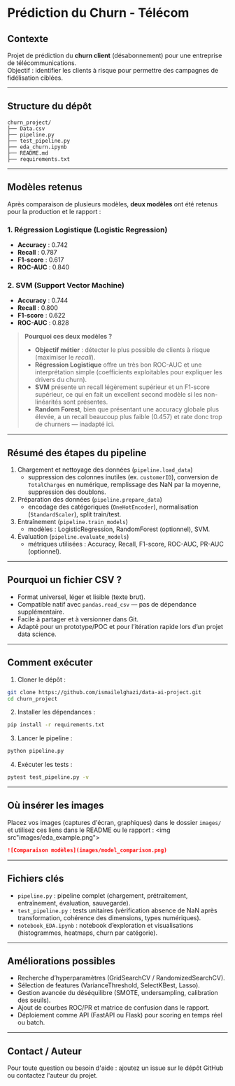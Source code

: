 # Prédiction du Churn - Télécom

## Contexte
Projet de prédiction du **churn client** (désabonnement) pour une entreprise de télécommunications.  
Objectif : identifier les clients à risque pour permettre des campagnes de fidélisation ciblées.

---

## Structure du dépôt
```
churn_project/
├── Data.csv
├── pipeline.py
├── test_pipeline.py
├── eda_churn.ipynb
├── README.md
├── requirements.txt
```

---

## Modèles retenus
Après comparaison de plusieurs modèles, **deux modèles** ont été retenus pour la production et le rapport :

### 1. Régression Logistique (Logistic Regression)
- **Accuracy** : 0.742  
- **Recall** : 0.787  
- **F1-score** : 0.617  
- **ROC-AUC** : 0.840  

### 2. SVM (Support Vector Machine)
- **Accuracy** : 0.744  
- **Recall** : 0.800  
- **F1-score** : 0.622  
- **ROC-AUC** : 0.828  

> **Pourquoi ces deux modèles ?**  
> - **Objectif métier** : détecter le plus possible de clients à risque (maximiser le *recall*).  
> - **Régression Logistique** offre un très bon ROC-AUC et une interprétation simple (coefficients exploitables pour expliquer les drivers du churn).  
> - **SVM** présente un recall légèrement supérieur et un F1-score supérieur, ce qui en fait un excellent second modèle si les non-linéarités sont présentes.  
> - **Random Forest**, bien que présentant une accuracy globale plus élevée, a un recall beaucoup plus faible (0.457) et rate donc trop de churners — inadapté ici.

---

## Résumé des étapes du pipeline
1. Chargement et nettoyage des données (`pipeline.load_data`)
   - suppression des colonnes inutiles (ex. `customerID`), conversion de `TotalCharges` en numérique, remplissage des NaN par la moyenne, suppression des doublons.
2. Préparation des données (`pipeline.prepare_data`)
   - encodage des catégoriques (`OneHotEncoder`), normalisation (`StandardScaler`), split train/test.
3. Entraînement (`pipeline.train_models`)
   - modèles : LogisticRegression, RandomForest (optionnel), SVM.
4. Évaluation (`pipeline.evaluate_models`)
   - métriques utilisées : Accuracy, Recall, F1-score, ROC-AUC, PR-AUC (optionnel).

---

## Pourquoi un fichier CSV ?
- Format universel, léger et lisible (texte brut).  
- Compatible natif avec `pandas.read_csv` — pas de dépendance supplémentaire.  
- Facile à partager et à versionner dans Git.  
- Adapté pour un prototype/POC et pour l’itération rapide lors d’un projet data science.

---

## Comment exécuter
1. Cloner le dépôt :
```bash
git clone https://github.com/ismailelghazi/data-ai-project.git
cd churn_project
```

2. Installer les dépendances :
```bash
pip install -r requirements.txt
```

3. Lancer le pipeline :
```bash
python pipeline.py
```

4. Exécuter les tests :
```bash
pytest test_pipeline.py -v
```

---

## Où insérer les images
Placez vos images (captures d'écran, graphiques) dans le dossier `images/` et utilisez ces liens dans le README ou le rapport :
<img src"images/eda_example.png"></img>
```markdown
![Comparaison modèles](images/model_comparison.png)
```

---

## Fichiers clés
- `pipeline.py` : pipeline complet (chargement, prétraitement, entraînement, évaluation, sauvegarde).  
- `test_pipeline.py` : tests unitaires (vérification absence de NaN après transformation, cohérence des dimensions, types numériques).  
- `notebook_EDA.ipynb` : notebook d’exploration et visualisations (histogrammes, heatmaps, churn par catégorie).

---

## Améliorations possibles
- Recherche d’hyperparamètres (GridSearchCV / RandomizedSearchCV).  
- Sélection de features (VarianceThreshold, SelectKBest, Lasso).  
- Gestion avancée du déséquilibre (SMOTE, undersampling, calibration des seuils).  
- Ajout de courbes ROC/PR et matrice de confusion dans le rapport.  
- Déploiement comme API (FastAPI ou Flask) pour scoring en temps réel ou batch.

---

## Contact / Auteur
Pour toute question ou besoin d'aide : ajoutez un issue sur le dépôt GitHub ou contactez l'auteur du projet.
